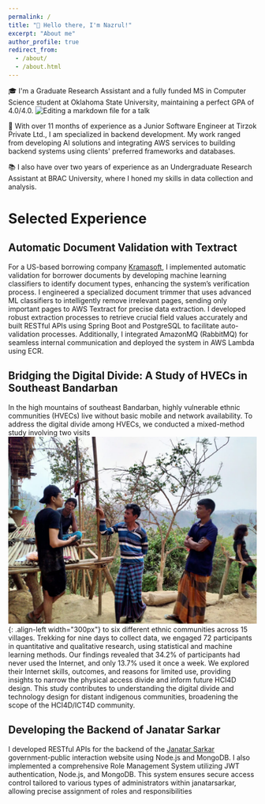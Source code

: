```yaml
---
permalink: /
title: "👋 Hello there, I'm Nazrul!"
excerpt: "About me"
author_profile: true
redirect_from:
  - /about/
  - /about.html
---
```




🎓 I'm a Graduate Research Assistant and a fully funded MS in Computer Science student at Oklahoma State University, maintaining a perfect GPA of 4.0/4.0. ![Editing a markdown file for a talk](/oo.jpg)

💼 With over 11 months of experience as a Junior Software Engineer at Tirzok Private Ltd., I am specialized in backend development. My work ranged from developing AI solutions and integrating AWS services to building backend systems using clients' preferred frameworks and databases.


📚 I also have over two years of experience as an Undergraduate Research Assistant at BRAC University, where I honed my skills in data collection and analysis.

# Selected Experience

## Automatic Document Validation with Textract

For a US-based borrowing company [Kramasoft](https://kramasoft.com/landing), I implemented automatic validation for borrower documents by developing machine learning classifiers to identify document types, enhancing the system’s verification process. I engineered a specialized document trimmer that uses advanced ML classifiers to intelligently remove irrelevant pages, sending only important pages to AWS Textract for precise data extraction. I developed robust extraction processes to retrieve crucial field values accurately and built RESTful APIs using Spring Boot and PostgreSQL to facilitate auto-validation processes. Additionally, I integrated AmazonMQ (RabbitMQ) for seamless internal communication and deployed the system in AWS Lambda using ECR. 

## Bridging the Digital Divide: A Study of HVECs in Southeast Bandarban
In the high mountains of southeast Bandarban, highly vulnerable ethnic communities (HVECs) live without basic mobile and network availability. To address the digital divide among HVECs, we conducted a mixed-method study involving two visits ![Illustration of combining vision and language modalities](images/o.jpg){: .align-left width="300px"} to six different ethnic communities across 15 villages. Trekking for nine days to collect data, we engaged 72 participants in quantitative and qualitative research, using statistical and machine learning methods. Our findings revealed that 34.2% of participants had never used the Internet, and only 13.7% used it once a week. We explored their Internet skills, outcomes, and reasons for limited use, providing insights to narrow the physical access divide and inform future HCI4D design. This study contributes to understanding the digital divide and technology design for distant indigenous communities, broadening the scope of the HCI4D/ICT4D community.

## Developing the Backend of Janatar Sarkar

I developed RESTful APIs for the backend of the [Janatar Sarkar](https://janatarsarkar.gov.bd/) government-public interaction website using Node.js and MongoDB. I also implemented a comprehensive Role Management System utilizing JWT authentication, Node.js, and MongoDB. This system ensures secure access control tailored to various types of administrators within janatarsarkar, allowing precise assignment of roles and responsibilities